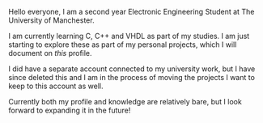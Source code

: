 Hello everyone, I am a second year Electronic Engineering Student at The University of Manchester.

I am currently learning C, C++ and VHDL as part of my studies. I am just starting to explore these as part of my personal projects, which I will document on *this* profile.

I did have a separate account connected to my university work, but I have since deleted this and I am in the process of moving the projects I want to keep to this account as well.

Currently both my profile and knowledge are relatively bare, but I look forward to expanding it in the future!

<!---
otwobb/otwobb is a ✨ special ✨ repository because its `README.md` (this file) appears on your GitHub profile.
You can click the Preview link to take a look at your changes.
--->
